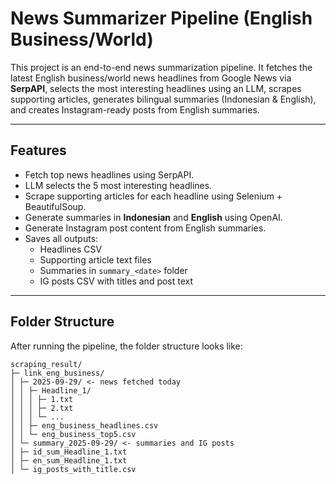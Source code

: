 # News Summarizer Pipeline (English Business/World)

This project is an end-to-end news summarization pipeline. It fetches the latest English business/world news headlines from Google News via **SerpAPI**, selects the most interesting headlines using an LLM, scrapes supporting articles, generates bilingual summaries (Indonesian & English), and creates Instagram-ready posts from English summaries.

---

## Features

- Fetch top news headlines using SerpAPI.
- LLM selects the 5 most interesting headlines.
- Scrape supporting articles for each headline using Selenium + BeautifulSoup.
- Generate summaries in **Indonesian** and **English** using OpenAI.
- Generate Instagram post content from English summaries.
- Saves all outputs:
  - Headlines CSV
  - Supporting article text files
  - Summaries in `summary_<date>` folder
  - IG posts CSV with titles and post text

---

## Folder Structure

After running the pipeline, the folder structure looks like:
```
scraping_result/
├─ link_eng_business/
│ ├─ 2025-09-29/ <- news fetched today
│ │ ├─ Headline_1/
│ │ │ ├─ 1.txt
│ │ │ ├─ 2.txt
│ │ │ └─ ...
│ │ ├─ eng_business_headlines.csv
│ │ └─ eng_business_top5.csv
│ └─ summary_2025-09-29/ <- summaries and IG posts
│ ├─ id_sum_Headline_1.txt
│ ├─ en_sum_Headline_1.txt
│ └─ ig_posts_with_title.csv
```
